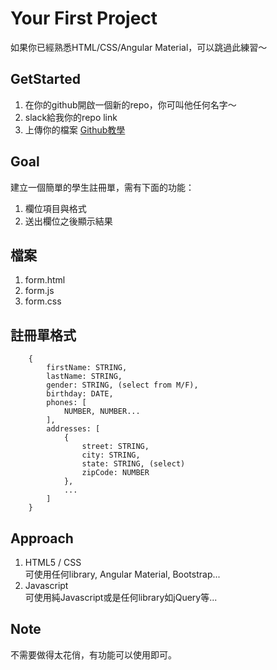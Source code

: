 # Your First Project
如果你已經熟悉HTML/CSS/Angular Material，可以跳過此練習～  

## GetStarted

1. 在你的github開啟一個新的repo，你可叫他任何名字～  
2. slack給我你的repo link  
3. 上傳你的檔案 [Github教學](http://gogojimmy.net/2012/01/17/how-to-use-git-1-git-basic/)  

## Goal
建立一個簡單的學生註冊單，需有下面的功能：  

1. 欄位項目與格式  
2. 送出欄位之後顯示結果  

## 檔案

1. form.html
2. form.js
3. form.css

## 註冊單格式
```
    {
        firstName: STRING,
        lastName: STRING,
        gender: STRING, (select from M/F),
        birthday: DATE,
        phones: [
            NUMBER, NUMBER...
        ],
        addresses: [
            {
                street: STRING,
                city: STRING,
                state: STRING, (select)
                zipCode: NUMBER
            },
            ...
        ]
    }
```

## Approach
1. HTML5 / CSS  
    可使用任何library, Angular Material, Bootstrap...  
2. Javascript  
    可使用純Javascript或是任何library如jQuery等...  

## Note
不需要做得太花俏，有功能可以使用即可。  
